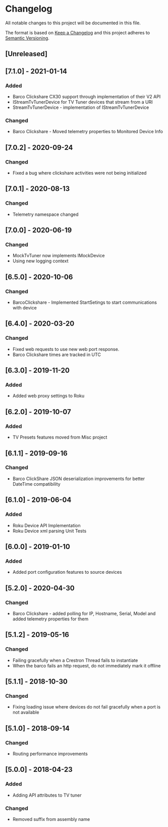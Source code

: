 # Changelog
All notable changes to this project will be documented in this file.

The format is based on [Keep a Changelog](http://keepachangelog.com/en/1.0.0/)
and this project adheres to [Semantic Versioning](http://semver.org/spec/v2.0.0.html).

## [Unreleased]

## [7.1.0] - 2021-01-14
### Added
 - Barco Clickshare CX30 support through implementation of their V2 API
 - IStreamTvTunerDevice for TV Tuner devices that stream from a URI
 - StreamTvTunerDevice - implementation of IStreamTvTunerDevice
 
### Changed
 - Barco Clickshare - Moved telemetry properties to Monitored Device Info

## [7.0.2] - 2020-09-24
### Changed
 - Fixed a bug where clickshare activities were not being initialized

## [7.0.1] - 2020-08-13
### Changed
 - Telemetry namespace changed

## [7.0.0] - 2020-06-19
### Changed
 - MockTvTuner now implements IMockDevice
 - Using new logging context

## [6.5.0] - 2020-10-06
### Changed
 - BarcoClickshare - Implemented StartSetings to start communications with device

## [6.4.0] - 2020-03-20
### Changed
 - Fixed web requests to use new web port response.
 - Barco Clickshare times are tracked in UTC

## [6.3.0] - 2019-11-20
### Added
 - Added web proxy settings to Roku

## [6.2.0] - 2019-10-07
### Added
 - TV Presets features moved from Misc project

## [6.1.1] - 2019-09-16
### Changed
 - Barco ClickShare JSON deserialization improvements for better DateTime compatibility

## [6.1.0] - 2019-06-04
### Added
 - Roku Device API Implementation
 - Roku Device xml parsing Unit Tests

## [6.0.0] - 2019-01-10
### Added
 - Added port configuration features to source devices

## [5.2.0] - 2020-04-30
### Changed
 - Barco Clickshare - added polling for IP, Hostname, Serial, Model and added telemetry properties for them

## [5.1.2] - 2019-05-16
### Changed
 - Failing gracefully when a Crestron Thread fails to instantiate
 - When the barco fails an http request, do not immediately mark it offline

## [5.1.1] - 2018-10-30
### Changed
 - Fixing loading issue where devices do not fail gracefully when a port is not available

## [5.1.0] - 2018-09-14
### Changed
 - Routing performance improvements

## [5.0.0] - 2018-04-23
### Added
 - Adding API attributes to TV tuner

### Changed
 - Removed suffix from assembly name
